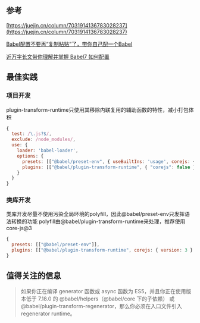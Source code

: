 
## 参考
[https://juejin.cn/column/7031914136783028237](https://juejin.cn/column/7031914136783028237)

[Babel配置不要再“复制粘贴”了，带你自己配一个Babel](https://juejin.cn/post/7197666704435920957)

[近万字长文带你理解并掌握 Babel7 如何配置](https://juejin.cn/post/7214831216028631095)

## 最佳实践

### 项目开发
plugin-transform-runtime只使用其移除内联复用的辅助函数的特性，减小打包体积
```js
{
  test: /\.js?$/,
  exclude: /node_modules/,
  use: {
    loader: 'babel-loader',
    options: {
      presets: [["@babel/preset-env", { useBuiltIns: 'usage', corejs: { version: 3 } }]]
      plugins: [["@babel/plugin-transform-runtime", { "corejs": false }]]
    }
  }
}
```

### 类库开发
类库开发尽量不使用污染全局环境的polyfill，因此@babel/preset-env只发挥语法转换的功能
polyfill由@babel/plugin-transform-runtime来处理，推荐使用core-js@3

```js
{
  presets: [["@babel/preset-env"]],
  plugins: [["@babel/plugin-transform-runtime", corejs: { version: 3 } }]]
}
```


## 值得关注的信息

> 如果你正在编译 generator 函数或 async 函数为 ES5，并且你正在使用版本低于 7.18.0 的 @babel/helpers（@babel/core 下的子依赖） 或 @babel/plugin-transform-regenerator，那么你必须在入口文件引入 regenerator runtime。
